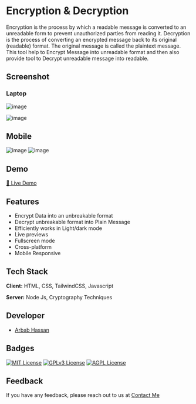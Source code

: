 
# Encryption & Decryption

Encryption is the process by which a readable message is converted to an unreadable form to prevent unauthorized parties from reading it. Decryption is the process of converting an encrypted message back to its original (readable) format. The original message is called the plaintext message. This tool help to Encrypt Message into unreadable format and then also provide tool to Decrypt unreadable message into readable.



## Screenshot
### Laptop
![image](https://github.com/arbabhassan1/Encryption-Decryption-Tool/assets/118005911/143c6f19-2c8e-40ec-8f91-efe7c118bb1c)

![image](https://github.com/arbabhassan1/Encryption-Decryption-Tool/assets/118005911/34bbfd8d-9ea4-4bb5-a89c-f18fc68eac56)

## Mobile

![image](https://github.com/arbabhassan1/Encryption-Decryption-Tool/assets/118005911/0d8f2425-d21f-471d-ba2c-d411d51609bc) ![image](https://github.com/arbabhassan1/Encryption-Decryption-Tool/assets/118005911/19330c91-db77-4683-8a8b-3da381acc850)






## Demo 

[🔗  Live Demo](https://encryption-decryption-tool.vercel.app/?#)


## Features
- Encrypt Data into an unbreakable format
- Decrypt unbreakable format into Plain Message
- Efficiently works in Light/dark mode
- Live previews
- Fullscreen mode
- Cross-platform
- Mobile Responsive




## Tech Stack

**Client:** HTML, CSS, TailwindCSS, Javascript

**Server:** Node Js, Cryptography Techniques


## Developer

- [Arbab Hassan](https://arbabhassan.bio.link/)


## Badges



[![MIT License](https://img.shields.io/badge/License-MIT-green.svg)](https://choosealicense.com/licenses/mit/)
[![GPLv3 License](https://img.shields.io/badge/License-GPL%20v3-yellow.svg)](https://opensource.org/licenses/)
[![AGPL License](https://img.shields.io/badge/license-AGPL-blue.svg)](http://www.gnu.org/licenses/agpl-3.0)


## Feedback

If you have any feedback, please reach out to us at [Contact Me](https://arbabhassan.bio.link/)

